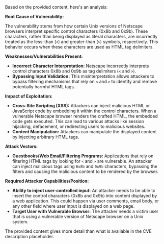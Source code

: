 Based on the provided content, here's an analysis:

**Root Cause of Vulnerability:**

The vulnerability stems from how certain Unix versions of Netscape browsers interpret specific control characters (0x8b and 0x9b). These characters, rather than being displayed as literal characters, are incorrectly treated as the less-than (`<`) and greater-than (`>`) symbols, respectively. This behavior occurs when these characters are used as HTML tag delimiters.

**Weaknesses/Vulnerabilities Present:**

*   **Incorrect Character Interpretation:** Netscape incorrectly interprets control characters 0x8b and 0x9b as tag delimiters (`<` and `>`).
*   **Bypassing Input Validation:** This misinterpretation allows attackers to bypass filtering mechanisms that rely on `<` and `>` to identify and remove potentially harmful HTML tags.

**Impact of Exploitation:**

*   **Cross-Site Scripting (XSS):** Attackers can inject malicious HTML or JavaScript code by embedding it within the control characters. When a vulnerable Netscape browser renders the crafted HTML, the embedded code gets executed. This can lead to various attacks like session hijacking, defacement, or redirecting users to malicious websites.
*   **Content Manipulation:** Attackers can manipulate the displayed content by injecting arbitrary HTML tags.

**Attack Vectors:**

*   **Guestbooks/Web Email/Filtering Programs:** Applications that rely on filtering HTML tags by looking for `<` and `>` are vulnerable. An attacker can inject malicious tags using `0x8b` and `0x9b` characters, bypassing the filters and causing the malicious content to be rendered by the browser.

**Required Attacker Capabilities/Position:**

*   **Ability to inject user-controlled input:** An attacker needs to be able to insert the control characters (0x8b and 0x9b) into content displayed by a web application. This could happen via user comments, email body, or any other field where user input is displayed on a web page.
*   **Target User with Vulnerable Browser:** The attacker needs a victim user that is using a vulnerable version of Netscape browser on a Unix system.

The provided content gives more detail than what is available in the CVE description placeholder.